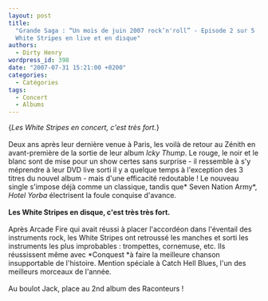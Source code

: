 ```yaml
---
layout: post
title:
  "Grande Saga : “Un mois de juin 2007 rock’n'roll” - Episode 2 sur 5 : The
  White Stripes en live et en disque"
authors:
  - Dirty Henry
wordpress_id: 398
date: "2007-07-31 15:21:00 +0200"
categories:
  - Catégories
tags:
  - Concert
  - Albums
---
```


{_Les White Stripes en concert, c'est très fort._}<br /><br />Deux ans après
leur dernière venue à Paris, les voilà de retour au Zénith en avant-première de
la sortie de leur album _Icky Thump_. Le rouge, le noir et le blanc sont de mise
pour un show certes sans surprise - il ressemble à s'y méprendre à leur DVD live
sorti il y a quelque temps à l'exception des 3 titres du nouvel album - mais
d'une efficacité redoutable ! Le nouveau single s'impose déjà comme un
classique, tandis que* Seven Nation Army*, _Hotel Yorba_ électrisent la foule
conquise d'avance.<br /><br />**Les White Stripes en disque, c'est très très
fort.**<br /><br />Après Arcade Fire qui avait réussi à placer l'accordéon dans
l'éventail des instruments rock, les White Stripes ont retroussé les manches et
sorti les instruments les plus improbables : trompettes, cornemuse, etc. Ils
réussissent même avec *Conquest *à faire la meilleure chanson insupportable de
l'histoire. Mention spéciale à Catch Hell Blues, l'un des meilleurs morceaux de
l'année.<br /><br />Au boulot Jack, place au 2nd album des Raconteurs !
